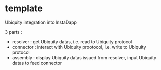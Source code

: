# template

Ubiquity integration into InstaDapp

3 parts :

- resolver : get Ubiquity datas, i.e. read to Ubiquity protocol
- connector : interact with Ubiquity prootocol, i.e. write to Ubiquity protocol
- assembly : display Ubiquity datas issued from resolver, input Ubiquity datas to feed connector
